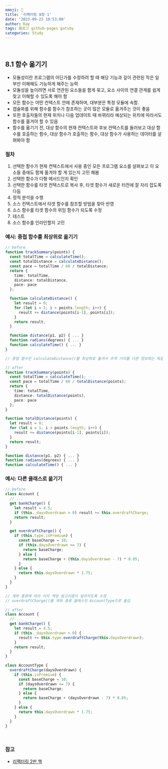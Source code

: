 ```yaml
---
emoji: 👋
title: '리팩터링 8장-1'
date: '2023-09-23 10:53:00'
author: Kay
tags: 블로그 github-pages gatsby
categories: Study
---
```


<br>

## 8.1 함수 옮기기

- 모듈성이란 프로그램의 어딘가를 수정하려 할 때 해당 기능과 깊이 관련된 작은 일부만 이해해도 가능하게 해주는 능력
- 모듈성을 높이려면 서로 연관된 요소들을 함게 묶고, 요소 사이의 연결 관계를 쉽게 찾고 이해할 수 있도록 해야 함
- 모든 함수는 어떤 컨텍스트 안에 존재하며, 대부분은 특정 모듈에 속함.
- 캡슐화를 위해 함수를 함수가 참조하는 곳이 많은 모듈로 옮겨주는 것이 좋음
- 또한 호출자들의 현재 위치나 다음 업데이트 때 바뀌리라 예상되는 위치에 따라서도 함수를 옮겨야 할 수 있음
- 함수를 옮기기 전, 대상 함수의 현재 컨텍스트와 후보 컨텍스트를 둘러보고 대상 함수를 호출하는 함수, 대상 함수가 호출하는 함수, 대상 함수가 사용하는 데이터를 살펴봐야 함

### 절차

1. 선택한 함수가 현재 컨텍스트에서 사용 중인 모든 프로그램 요소를 살펴보고 이 요소들 중에도 함께 옮겨야 할 게 있는지 고민 해봄
2. 선택한 함수가 다형 메서드인지 확인
3. 선택한 함수를 타겟 컨텍스트로 복사 후, 타겟 함수가 새로운 터전에 잘 자리 잡도록 다듬
4. 정적 분석을 수행
5. 소스 컨텍스트에서 타겟 함수를 참조할 방법을 찾아 반영
6. 소스 함수를 타겟 함수의 위임 함수가 되도록 수정
7. 테스트
8. 소스 함수를 인라인할지 고민

### 예시: 중첩 함수를 최상위로 옮기기

```ts
// before
function trackSummary(points) {
  const totalTime = calculateTime();
  const totalDistance = calculateDistance();
  const pace = totalTime / 60 / totalDistance;
  return {
    time: totalTime,
    distance: totalDistance,
    pace: pace
  };

  function calculateDistance() {
    let result = 0;
    for (let i = 1; i < points.length; i++) {
      result += distance(points[i-1], points[i]);
    }
    return result;
  }

  function distance(p1, p2) { ... }
  function radians(degrees) { ... }
  function calculateTime() { ... }
}
```

```ts
// 중첩 함수인 calculateDistance()를 최상위로 옮겨서 추적 거리를 다른 정보와는 독립적으로 계산할 수 있도록 진행

// after
function trackSummary(points) {
  const totalTime = calculateTime();
  const pace = totalTime / 60 / totalDistance(points);
  return {
    time: totalTime,
    distance: totalDistance(points),
    pace: pace
  };
}

function totalDistance(points) {
  let result = 0;
  for (let i = 1; i < points.length; i++) {
    result += distance(points[i-1], points[i]);
  }
  return result;
}

function distance(p1, p2) { ... }
function radians(degrees) { ... }
function calculateTime() { ... }
```

### 예시: 다른 클래스로 옮기기

```ts
// before
class Account {
  // ...
  get bankCharge() {
    let result = 4.5;
    if (this._daysOverdrawn > 0) result += this.overdraftCharge;
    return result;
  }

  get overdraftCharge() {
    if (this.type.isPremium) {
      const baseCharge = 10;
      if (this.daysOverdrawn <= 7) {
        return baseCharge;
      } else {
        return baseCharge + (this.daysOverdrawn - 7) * 0.05;
      }
    } else {
      return this.daysOverdrawn * 1.75;
    }
  }
}
```

```ts
// 계좌 종류에 따라 이자 책정 알고리즘이 달라지도록 수정
// overdraftCharge()를 계좌 종류 클래스인 AccountType으로 옮김

// after
class Account {
  // ...
  get bankCharge() {
    let result = 4.5;
    if (this._daysOverdrawn > 0) {
      result += this.type.overdraftCharge(this.daysOverdrawn);
    }
    return result;
  }
}

class AccountType {
  overdraftCharge(daysOverdrawn) {
    if (this.isPremium) {
      const baseCharge = 10;
      if (daysOverdrawn <= 7) {
        return baseCharge;
      } else {
        return baseCharge + (daysOverdrawn - 7) * 0.85;
      }
    } else {
      return this.daysOverdrawn * 1.75;
    }
  }
}
```

<br>

### 참고

- [리팩터링 2판 책](https://www.yes24.com/Product/Goods/89649360)

```toc

```
